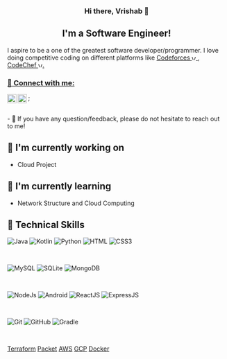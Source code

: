   
<h3 align="center">
Hi there, Vrishab 👋
</h3>

<h2 align="center">
I'm a Software Engineer!
</h2> 

I aspire to be a one of the greatest software developer/programmer. I love doing competitive coding on different platforms like <a href="https://codeforces.com/profile/grivarvicky">Codeforces <img src="https://cdn.jsdelivr.net/npm/simple-icons@3.0.1/icons/codeforces.svg" alt="Vrishab Shetty | Codeforces" width="10px" heigth="10px"> , <a href="">CodeChef <img src="https://cdn.jsdelivr.net/npm/simple-icons@3.0.1/icons/codechef.svg" alt="Vrishab Shetty | CodeChef" width="10px" heigth="10px">.

### 🤝 Connect with me:
<a href="https://linkedin.com/in/vrishab-shetty/"><img align="left" src="https://cdn.jsdelivr.net/npm/simple-icons@3.0.1/icons/linkedin.svg" alt="Vrishab Shetty | LinkedIn" width="21px"/></a>
<a href="mailto:vrishabshetty@gmai.com" target="_blank"><img align="left" src="https://cdn.jsdelivr.net/npm/simple-icons@3.0.1/icons/gmail.svg" alt="Vrishab Shetty | Mail" width="21px" /></a>;
  
</br>
- 💬 If you have any question/feedback, please do not hesitate to reach out to me!

## 🔭 I'm currently working on

- Cloud Project


## 🌱 I'm currently learning

- Network Structure and Cloud Computing


## 💼 Technical Skills

![Java](https://www.vectorlogo.zone/logos/java/java-icon.svg)
![Kotlin](https://www.vectorlogo.zone/logos/kotlinlang/kotlinlang-icon.svg)
![Python](https://www.vectorlogo.zone/logos/python/python-icon.svg)
![HTML](https://www.vectorlogo.zone/logos/w3_html5/w3_html5-ar21.svg)
![CSS3](https://www.vectorlogo.zone/logos/w3_css/w3_css-icon.svg)

</br>

![MySQL](https://www.vectorlogo.zone/logos/mysql/mysql-icon.svg)
![SQLite](https://www.vectorlogo.zone/logos/sqlite/sqlite-icon.svg)
![MongoDB](https://www.vectorlogo.zone/logos/mongodb/mongodb-icon.svg)

</br>

![NodeJs](https://www.vectorlogo.zone/logos/nodejs/nodejs-icon.svg)
![Android](https://www.vectorlogo.zone/logos/android/android-icon.svg)
![ReactJS](https://www.vectorlogo.zone/logos/reactjs/reactjs-icon.svg)
![ExpressJS](https://www.vectorlogo.zone/logos/expressjs/expressjs-icon.svg)

</br>

![Git](https://www.vectorlogo.zone/logos/git-scm/git-scm-icon.svg)
![GitHub](https://www.vectorlogo.zone/logos/github/github-icon.svg)
![Gradle](https://www.vectorlogo.zone/logos/gradle/gradle-icon.svg)

</br>

[Terraform](https://www.vectorlogo.zone/logos/terraformio/terraformio-icon.svg)
[Packet](https://www.vectorlogo.zone/logos/packerio/packerio-icon.svg)
[AWS](https://www.vectorlogo.zone/logos/amazon_aws/amazon_aws-icon.svg)
[GCP](https://www.vectorlogo.zone/logos/google_cloud/google_cloud-icon.svg)
[Docker](https://www.vectorlogo.zone/logos/docker/docker-icon.svg)


</br>
